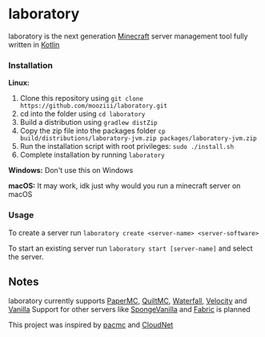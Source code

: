 # laboratory

laboratory is the next generation [Minecraft](https://minecraft.net) server management tool fully written in [Kotlin](https://kotlinlang.org)

### Installation

**Linux:**

1. Clone this repository using `git clone https://github.com/mooziii/laboratory.git`
2. cd into the folder using `cd laboratory`
3. Build a distribution using `gradlew distZip` 
4. Copy the zip file into the packages folder `cp build/distributions/laboratory-jvm.zip packages/laboratory-jvm.zip`
5. Run the installation script with root privileges: `sudo ./install.sh`
6. Complete installation by running `laboratory`

**Windows:**
Don't use this on Windows

**macOS:**
It may work, idk just why would you run a minecraft server on macOS


### Usage

To create a server run `laboratory create <server-name> <server-software>`

To start an existing server run `laboratory start [server-name]` and select the server.

## Notes

laboratory currently supports [PaperMC](https://papermc.io), [QuiltMC](https://quiltmc.org), [Waterfall](https://papermc.io/downloads#Waterfall), [Velocity](https://papermc.io/downloads#Velocity) and [Vanilla](https://minecraft.net)
Support for other servers like [SpongeVanilla](https://spongepowered.org/downloads/spongevanilla) and [Fabric](https://fabricmc.net/) is planned

This project was inspired by [pacmc](https://github.com/jakobkmar/pacmc) and [CloudNet](https://github.com/CloudNetService/CloudNet-v3)